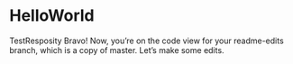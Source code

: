 # HelloWorld
TestResposity
Bravo! Now, you’re on the code view for your readme-edits branch, which is a copy of master. Let’s make some edits.
